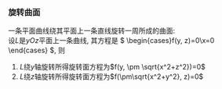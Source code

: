 ### 旋转曲面

一条平面曲线绕其平面上一条直线旋转一周所成的曲面: <BR>
设$L$是$yOz$平面上一条曲线, 其方程是
$
\begin{cases}f(y, z)=0\\x=0
\end{cases}
$, 则

1. $L$绕$y$轴旋转所得旋转面方程为$f(y, \pm \sqrt{x^2+z^2})=0$
2. $L$绕$z$轴旋转所得旋转面方程为$f(\pm\sqrt{x^2+y^2}, z)=0$
